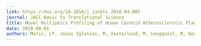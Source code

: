 ```yaml
---
link: https://doi.org/10.1016/j.jacbts.2018.04.001
journal: JACC Basic to Translational Science
title: Novel Multiomics Profiling of Human Carotid Atherosclerotic Plaques and Plasma Reveals Biliverdin Reductase B as a Marker of Intraplaque Hemorrhage.
date: 2018-08-01
authors: Matic, LP, Jesus Iglesias, M, Vesterlund, M, Lengquist, M, Hong, MG, Saieed, S, Sanchez-Rivera, L, Berg, M, Razuvaev, A, Kronqvist, M, Lund, K, Caidahl, K, Gillgren, P, Ponten, F, Uhlen, M, Schwenk, JM, Hansson, GK, Paulsson-Berne, G, Fagman, E, Roy, J, Hultgren, R, Bergström, G, Lehtiö, J, Odeberg, J, Hedin, U.
---
```


